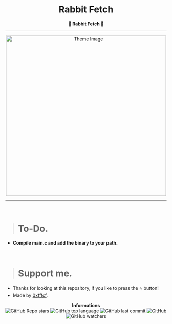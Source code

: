 <h1 align="center">Rabbit Fetch</h1>

<p align='center'>
    <b>🐰 Rabbit Fetch 🐰</b>
</p>

----

<p align="center">
      <img src="https://media.discordapp.net/attachments/1005892069056843920/1006352925368537178/unknown.png" alt="Theme Image" width="500">
</p>

---

<br/>

> # To-Do.

* **Compile main.c and add the binary to your path.**

<br/>

> # Support me.

* Thanks for looking at this repository, if you like to press the ⭐ button!
* Made by [0xfffcf](https://github.com/0xfffcf).

<p align="center">
    <b>Informations</b><br>
    <img alt="GitHub Repo stars" src="https://img.shields.io/github/stars/0xfffcf/Rabbit-Fetch?color=7143de">
    <img alt="GitHub top language" src="https://img.shields.io/github/languages/top/0xfffcf/Rabbit-Fetch?color=7143de">
    <img alt="GitHub last commit" src="https://img.shields.io/github/last-commit/0xfffcf/Rabbit-Fetch?color=7143de">
    <img alt="GitHub" src="https://img.shields.io/github/license/0xfffcf/Rabbit-Fetch?color=7143de">
    <img alt="GitHub watchers" src="https://img.shields.io/github/watchers/0xfffcf/Rabbit-Fetch?color=7143de">
</p>
